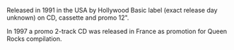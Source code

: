 Released in 1991 in the USA by Hollywood Basic label (exact release day unknown) on CD, cassette and promo 12".

In 1997 a promo 2-track CD was released in France as promotion for Queen Rocks compilation.
